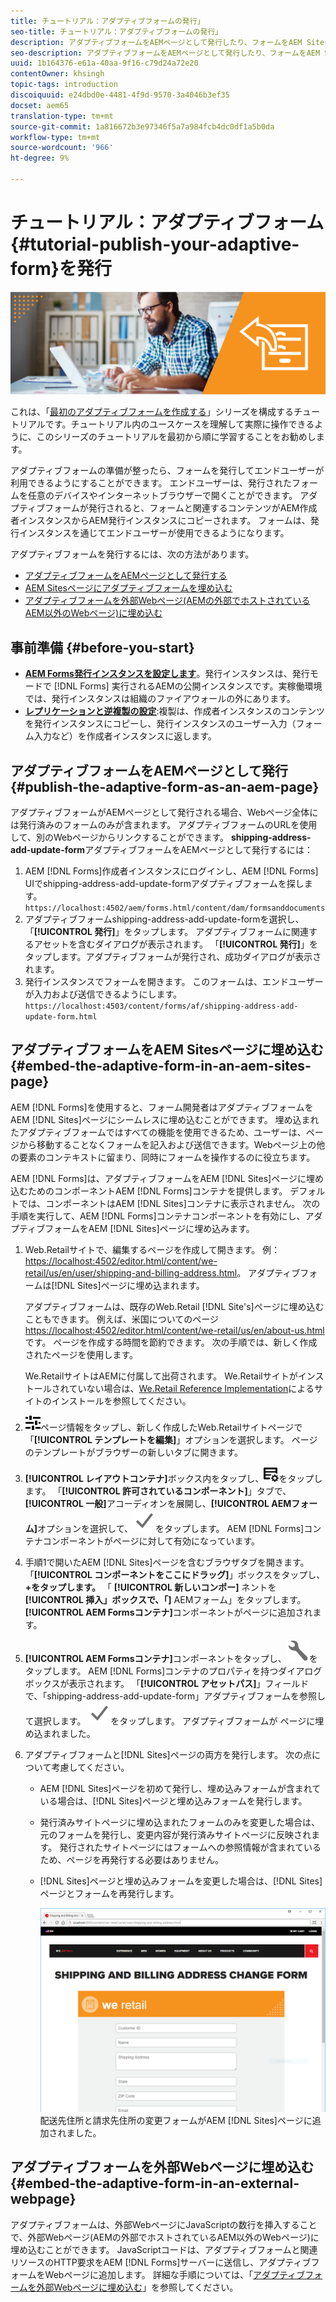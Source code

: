```yaml
---
title: チュートリアル：アダプティブフォームの発行」
seo-title: チュートリアル：アダプティブフォームの発行」
description: アダプティブフォームをAEMページとして発行したり、フォームをAEM Sitesページに埋め込んだり、アダプティブフォームを外部Webページに埋め込んだりする
seo-description: アダプティブフォームをAEMページとして発行したり、フォームをAEM Sitesページに埋め込んだり、アダプティブフォームを外部Webページに埋め込んだりする
uuid: 1b164376-e61a-40aa-9f16-c79d24a72e20
contentOwner: khsingh
topic-tags: introduction
discoiquuid: e24dbd0e-4481-4f9d-9570-3a4046b3ef35
docset: aem65
translation-type: tm+mt
source-git-commit: 1a816672b3e97346f5a7a984fcb4dc0df1a5b0da
workflow-type: tm+mt
source-wordcount: '966'
ht-degree: 9%

---
```



# チュートリアル：アダプティブフォーム{#tutorial-publish-your-adaptive-form}を発行

![](do-not-localize/13-publish-your-adaptive-form-small.png)

これは、「[最初のアダプティブフォームを作成する](https://helpx.adobe.com/experience-manager/6-3/forms/using/create-your-first-adaptive-form.html)」シリーズを構成するチュートリアルです。チュートリアル内のユースケースを理解して実際に操作できるように、このシリーズのチュートリアルを最初から順に学習することをお勧めします。

アダプティブフォームの準備が整ったら、フォームを発行してエンドユーザーが利用できるようにすることができます。 エンドユーザーは、発行されたフォームを任意のデバイスやインターネットブラウザーで開くことができます。 アダプティブフォームが発行されると、フォームと関連するコンテンツがAEM作成者インスタンスからAEM発行インスタンスにコピーされます。 フォームは、発行インスタンスを通じてエンドユーザーが使用できるようになります。

アダプティブフォームを発行するには、次の方法があります。

* [アダプティブフォームをAEMページとして発行する](../../forms/using/publish-your-adaptive-form.md#publish-the-adaptive-form-as-an-aem-page)
* [AEM Sitesページにアダプティブフォームを埋め込む](#embed-the-adaptive-form-in-an-aem-sites-page)
* [アダプティブフォームを外部Webページ(AEMの外部でホストされているAEM以外のWebページ)に埋め込む](../../forms/using/publish-your-adaptive-form.md)

## 事前準備 {#before-you-start}

* **[AEM Forms発行インスタンスを設定します](https://helpx.adobe.com/experience-manager/6-3/forms/using/installing-configuring-aem-forms-osgi.html)**。発行インスタンスは、発行モードで [!DNL Forms] 実行されるAEMの公開インスタンスです。実稼働環境では、発行インスタンスは組織のファイアウォールの外にあります。
* **[レプリケーションと逆複製の設定](https://helpx.adobe.com/experience-manager/6-3/help/sites-deploying/replication.html)**:複製は、作成者インスタンスのコンテンツを発行インスタンスにコピーし、発行インスタンスのユーザー入力（フォーム入力など）を作成者インスタンスに返します。

## アダプティブフォームをAEMページとして発行{#publish-the-adaptive-form-as-an-aem-page}

アダプティブフォームがAEMページとして発行される場合、Webページ全体には発行済みのフォームのみが含まれます。 アダプティブフォームのURLを使用して、別のWebページからリンクすることができます。 **shipping-address-add-update-form**&#x200B;アダプティブフォームをAEMページとして発行するには：

1. AEM [!DNL Forms]作成者インスタンスにログインし、AEM [!DNL Forms] UIでshipping-address-add-update-formアダプティブフォームを探します。
   `https://localhost:4502/aem/forms.html/content/dam/formsanddocuments`
1. アダプティブフォームshipping-address-add-update-formを選択し、「**[!UICONTROL 発行]**」をタップします。 アダプティブフォームに関連するアセットを含むダイアログが表示されます。 「**[!UICONTROL 発行]**」をタップします。アダプティブフォームが発行され、成功ダイアログが表示されます。
1. 発行インスタンスでフォームを開きます。 このフォームは、エンドユーザーが入力および送信できるようにします。
   `https://localhost:4503/content/forms/af/shipping-address-add-update-form.html`

## アダプティブフォームをAEM Sitesページに埋め込む{#embed-the-adaptive-form-in-an-aem-sites-page}

AEM [!DNL Forms]を使用すると、フォーム開発者はアダプティブフォームをAEM [!DNL Sites]ページにシームレスに埋め込むことができます。 埋め込まれたアダプティブフォームではすべての機能を使用できるため、ユーザーは、ページから移動することなくフォームを記入および送信できます。Webページ上の他の要素のコンテキストに留まり、同時にフォームを操作するのに役立ちます。

AEM [!DNL Forms]は、アダプティブフォームをAEM [!DNL Sites]ページに埋め込むためのコンポーネントAEM [!DNL Forms]コンテナを提供します。 デフォルトでは、コンポーネントはAEM [!DNL Sites]コンテナに表示されません。 次の手順を実行して、AEM [!DNL Forms]コンテナコンポーネントを有効にし、アダプティブフォームをAEM [!DNL Sites]ページに埋め込みます。

1. Web.Retailサイトで、編集するページを作成して開きます。 例：[https://localhost:4502/editor.html/content/we-retail/us/en/user/shipping-and-billing-address.html](https://localhost:4502/editor.html/content/we-retail/us/en/user/shipping-and-billing-address.html)。 アダプティブフォームは[!DNL Sites]ページに埋め込まれます。

   アダプティブフォームは、既存のWeb.Retail [!DNL Site's]ページに埋め込むこともできます。 例えば、米国についてのページ[https://localhost:4502/editor.html/content/we-retail/us/en/about-us.html](https://localhost:4502/editor.html/content/we-retail/us/en/about-us.html)です。 ページを作成する時間を節約できます。 次の手順では、新しく作成されたページを使用します。

   We.RetailサイトはAEMに付属して出荷されます。 We.Retailサイトがインストールされていない場合は、[We.Retail Reference Implementation](https://helpx.adobe.com/experience-manager/6-3/help/sites-developing/we-retail.html)によるサイトのインストールを参照してください。

1. ![プロパティ](assets/properties.png)ページ情報をタップし、新しく作成したWeb.Retailサイトページで「**[!UICONTROL テンプレートを編集]**」オプションを選択します。 ページのテンプレートがブラウザーの新しいタブに開きます。
1. **[!UICONTROL レイアウトコンテナ]**&#x200B;ボックス内をタップし、![feedmanagement](assets/feedmanagement.png)をタップします。 「**[!UICONTROL 許可されているコンポーネント]**」タブで、**[!UICONTROL 一般]**&#x200B;アコーディオンを展開し、**[!UICONTROL AEMフォーム]**&#x200B;オプションを選択して、![save_icon](assets/save_icon.svg)をタップします。 AEM [!DNL Forms]コンテナコンポーネントがページに対して有効になっています。

1. 手順1で開いたAEM [!DNL Sites]ページを含むブラウザタブを開きます。 「**[!UICONTROL コンポーネントをここにドラッグ]**」ボックスをタップし、**+をタップします。** 「 **[!UICONTROL 新しいコンポー]** ネントを **[!UICONTROL 挿入」ボックスで、「]** AEMフォーム」をタップします。**[!UICONTROL AEM Formsコンテナ]**&#x200B;コンポーネントがページに追加されます。
1. **[!UICONTROL AEM Formsコンテナ]**&#x200B;コンポーネントをタップし、![configure-icon](assets/configure-icon.svg)をタップします。 AEM [!DNL Forms]コンテナのプロパティを持つダイアログボックスが表示されます。 「**[!UICONTROL アセットパス]**」フィールドで、「shipping-address-add-update-form」アダプティブフォームを参照して選択します。 ![save_icon](assets/save_icon.svg)をタップします。 アダプティブフォームが ページに埋め込まれました。
1. アダプティブフォームと[!DNL Sites]ページの両方を発行します。 次の点について考慮してください。

   * AEM [!DNL Sites]ページを初めて発行し、埋め込みフォームが含まれている場合は、[!DNL Sites]ページと埋め込みフォームを発行します。
   * 発行済みサイトページに埋め込まれたフォームのみを変更した場合は、元のフォームを発行し、変更内容が発行済みサイトページに反映されます。 発行されたサイトページにはフォームへの参照情報が含まれているため、ページを再発行する必要はありません。
   * [!DNL Sites]ページと埋め込みフォームを変更した場合は、[!DNL Sites]ページとフォームを再発行します。

      ![aemサイトに埋め込む](assets/embed-in-aem-sites.png)
   配送先住所と請求先住所の変更フォームがAEM [!DNL Sites]ページに追加されました。

## アダプティブフォームを外部Webページに埋め込む{#embed-the-adaptive-form-in-an-external-webpage}

アダプティブフォームは、外部WebページにJavaScriptの数行を挿入することで、外部Webページ(AEMの外部でホストされているAEM以外のWebページ)に埋め込むことができます。 JavaScriptコードは、アダプティブフォームと関連リソースのHTTP要求をAEM [!DNL Forms]サーバーに送信し、アダプティブフォームをWebページに追加します。 詳細な手順については、「[アダプティブフォームを外部Webページに埋め込む](/help/forms/using/embed-adaptive-form-external-web-page.md)」を参照してください。
